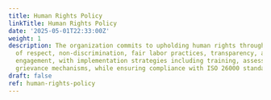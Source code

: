 ```yaml
---
title: Human Rights Policy
linkTitle: Human Rights Policy
date: '2025-05-01T22:33:00Z'
weight: 1
description: The organization commits to upholding human rights through principles
  of respect, non-discrimination, fair labor practices, transparency, and stakeholder
  engagement, with implementation strategies including training, assessments, and
  grievance mechanisms, while ensuring compliance with ISO 26000 standards.
draft: false
ref: human-rights-policy
---
```



